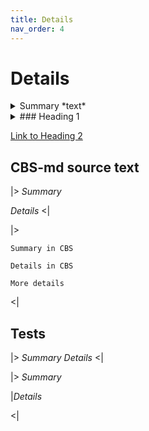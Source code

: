 ```yaml
---
title: Details
nav_order: 4
---
```

# Details

<details markdown="1">
  <summary markdown="span">
    Summary *text*
  </summary>
  - Details
</details>

<details markdown="1">
<summary markdown="1">
### Heading 1
</summary>
- Details

<details markdown="1">
<summary markdown="1">
#### Heading 2
</summary>
- Hidden treasure
</details>
</details>

[Link to Heading 2](#heading-2)

## CBS-md source text

|>
*Summary*

*Details*
<|

|>
```
Summary in CBS
```

```
Details in CBS

More details
```
<|

## Tests

|>
*Summary*
*Details*
<|

|>
*Summary*

|*Details*

<\|

